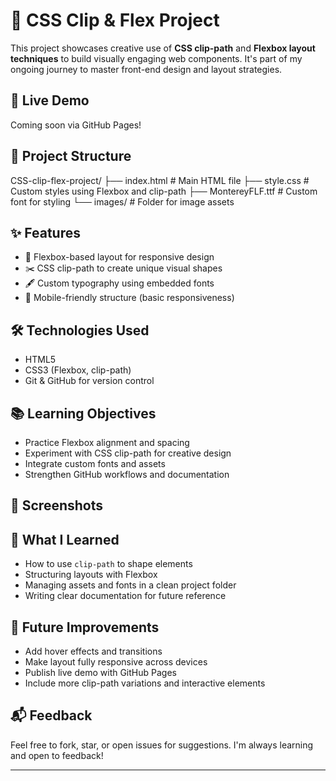 # 🎨 CSS Clip & Flex Project

This project showcases creative use of **CSS clip-path** and **Flexbox layout techniques** to build visually engaging web components. It's part of my ongoing journey to master front-end design and layout strategies.

## 🚀 Live Demo

Coming soon via GitHub Pages!

## 📁 Project Structure

CSS-clip-flex-project/ ├── index.html # Main HTML file ├── style.css # Custom styles using Flexbox and clip-path ├── MontereyFLF.ttf # Custom font for styling └── images/ # Folder for image assets


## ✨ Features

- 🎯 Flexbox-based layout for responsive design
- ✂️ CSS clip-path to create unique visual shapes
- 🖋️ Custom typography using embedded fonts
- 📱 Mobile-friendly structure (basic responsiveness)

## 🛠️ Technologies Used

- HTML5
- CSS3 (Flexbox, clip-path)
- Git & GitHub for version control

## 📚 Learning Objectives

- Practice Flexbox alignment and spacing
- Experiment with CSS clip-path for creative design
- Integrate custom fonts and assets
- Strengthen GitHub workflows and documentation

## 📸 Screenshots


## 🧠 What I Learned

- How to use `clip-path` to shape elements
- Structuring layouts with Flexbox
- Managing assets and fonts in a clean project folder
- Writing clear documentation for future reference

## 📌 Future Improvements

- Add hover effects and transitions
- Make layout fully responsive across devices
- Publish live demo with GitHub Pages
- Include more clip-path variations and interactive elements

## 📬 Feedback

Feel free to fork, star, or open issues for suggestions. I'm always learning and open to feedback!

---

